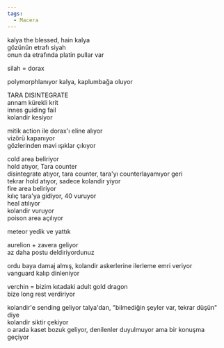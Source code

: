 ```yaml
---  
tags:  
  - Macera  
---  
```

kalya the blessed, hain kalya  
gözünün etrafı siyah  
onun da etrafında platin pullar var  
  
  
silah = dorax  
  
polymorphlanıyor kalya, kaplumbağa oluyor  
  
  
TARA DISINTEGRATE  
annam kürekli krit   
innes guiding fail  
kolandir kesiyor  
  
mitik action ile dorax'ı eline alıyor  
vizörü kapanıyor  
gözlerinden mavi ışıklar çıkıyor  
  
cold area beliriyor  
hold atıyor, Tara counter  
disintegrate atıyor, tara counter, tara'yı counterlayamıyor geri  
tekrar hold atıyor, sadece kolandir yiyor  
fire area beliriyor  
kılıç tara'ya gidiyor, 40 vuruyor  
heal atılıyor  
kolandir vuruyor  
poison area açılıyor  
  
meteor yedik ve yattık  
  
aurelion + zavera geliyor  
az daha postu deldiriyordunuz  
  
ordu baya damaj almış, kolandir askerlerine ilerleme emri veriyor  
vanguard kalıp dinleniyor  
  
  
  
verchin = bizim kıtadaki adult gold dragon  
bize long rest verdiriyor  
  
  
kolandir'e sending geliyor talya'dan, "bilmediğin şeyler var, tekrar düşün" diye  
kolandir siktir çekiyor  
o arada kaset bozuk geliyor, denilenler duyulmuyor ama bir konuşma geçiyor  
